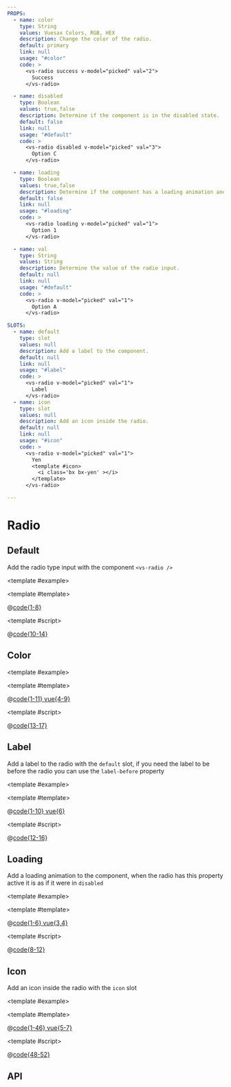 ```yaml
---
PROPS:
  - name: color
    type: String
    values: Vuesax Colors, RGB, HEX
    description: Change the color of the radio.
    default: primary
    link: null
    usage: "#color"
    code: >
      <vs-radio success v-model="picked" val="2">
        Success
      </vs-radio>

  - name: disabled
    type: Boolean
    values: true,false
    description: Determine if the component is in the disabled state.
    default: false
    link: null
    usage: "#default"
    code: >
      <vs-radio disabled v-model="picked" val="3">
        Option C
      </vs-radio>

  - name: loading
    type: Boolean
    values: true,false
    description: Determine if the component has a loading animation and is disabled.
    default: false
    link: null
    usage: "#loading"
    code: >
      <vs-radio loading v-model="picked" val="1">
        Option 1
      </vs-radio>

  - name: val
    type: String
    values: String
    description: Determine the value of the radio input.
    default: null
    link: null
    usage: "#default"
    code: >
      <vs-radio v-model="picked" val="1">
        Option A
      </vs-radio>

SLOTS:
  - name: default
    type: slot
    values: null
    description: Add a label to the component.
    default: null
    link: null
    usage: "#label"
    code: >
      <vs-radio v-model="picked" val="1">
        Label
      </vs-radio>
  - name: icon
    type: slot
    values: null
    description: Add an icon inside the radio.
    default: null
    link: null
    usage: "#icon"
    code: >
      <vs-radio v-model="picked" val="1">
        Yen
        <template #icon>
          <i class='bx bx-yen' ></i>
        </template>
      </vs-radio>

---
```


# Radio

<card>

## Default

<docs-warn />

Add the radio type input with the component `<vs-radio />`

<template #example>
  <radio-default />
</template>

<template #template>

@[code{1-8}](../../.vuepress/components/radio/default.vue)

</template>

<template #script>

@[code{10-14}](../../.vuepress/components/radio/default.vue)

</template>

</card>

<card>

## Color

<coloren />

<template #example>
  <radio-color />
</template>

<template #template>

@[code{1-11} vue{4-9}](../../.vuepress/components/radio/color.vue)

</template>

<template #script>

@[code{13-17}](../../.vuepress/components/radio/color.vue)

</template>

</card>

<card>

## Label <Badge text="New"/>

Add a label to the radio with the `default` slot, if you need the label to be before the radio you can use the `label-before` property

<template #example>
  <radio-label />
</template>

<template #template>

@[code{1-10} vue{6}](../../.vuepress/components/radio/label.vue)

</template>

<template #script>

@[code{12-16}](../../.vuepress/components/radio/label.vue)

</template>

</card>

<card>

## Loading <Badge text="New"/>

Add a loading animation to the component, when the radio has this property active it is as if it were in `disabled`

<template #example>
  <radio-loading />
</template>

<template #template>

@[code{1-6} vue{3,4}](../../.vuepress/components/radio/loading.vue)

</template>

<template #script>

@[code{8-12}](../../.vuepress/components/radio/loading.vue)

</template>

</card>

<card>

## Icon <Badge text="New"/>

Add an icon inside the radio with the `icon` slot

<template #example>
  <radio-icons />
</template>

<template #template>

@[code{1-46} vue{5-7}](../../.vuepress/components/radio/icons.vue)

</template>

<template #script>

@[code{48-52}](../../.vuepress/components/radio/icons.vue)

</template>

</card>

<card>

## API

</card>
